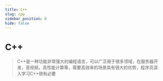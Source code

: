 ```yaml
---
title: C++
slug: cpp
sidebar_position: 0
hide: false
---
```



# C++

> C++是一种功能非常强大的编程语言，可以广泛用于很多领域，在服务器开发，音视频，高性能计算等，需要高效率的场景具有很大的优势，程序员深入学习C++很有必要

